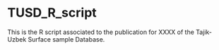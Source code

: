# TUSD_R_script

This is the R script associated to the publication for XXXX of the Tajik-Uzbek Surface sample Database.
